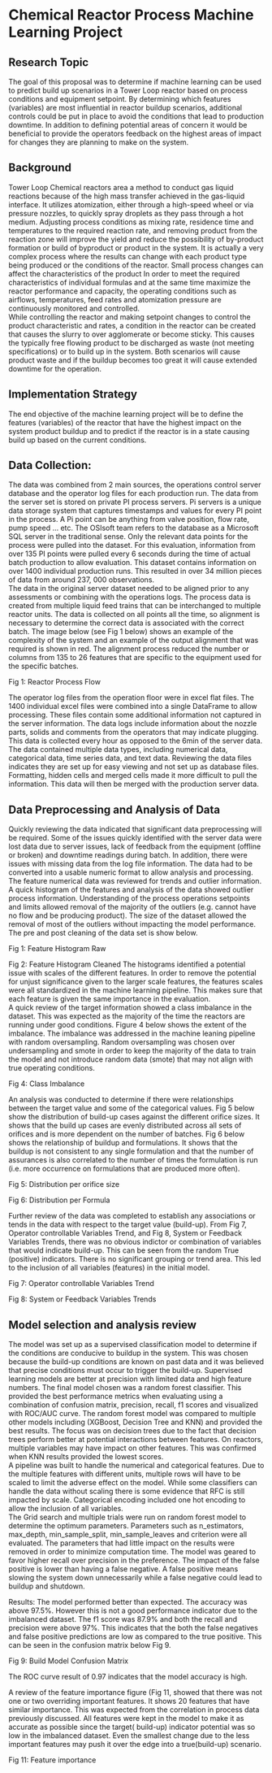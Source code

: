 # Chemical Reactor Process Machine Learning Project 

## Research Topic
The goal of this proposal was to determine if machine learning can be used to predict build up scenarios in a Tower Loop reactor based on process conditions and equipment setpoint.  By determining which features (variables) are most influential in reactor buildup scenarios, additional controls could be put in place to avoid the conditions that lead to production downtime. In addition to defining potential areas of concern it would be beneficial to provide the operators feedback on the highest areas of impact for changes they are planning to make on the system. 

## Background
Tower Loop Chemical reactors area a method to conduct gas liquid reactions because of the high mass transfer achieved in the gas-liquid interface.  It utilizes atomization, either through a high-speed wheel or via pressure nozzles, to quickly spray droplets as they pass through a hot medium.   Adjusting process conditions as mixing rate, residence time and temperatures to the required reaction rate, and removing product from the reaction zone will improve the yield and reduce the possibility of by-product formation or build of byproduct or product in the system.  It is actually a very complex process where the results can change with each product type being produced or the conditions of the reactor.  Small process changes can affect the characteristics of the product  In order to meet the required characteristics of individual formulas and at the same time maximize the reactor performance and capacity, the operating conditions such as airflows, temperatures, feed rates and atomization pressure are continuously monitored and controlled.   
While controlling the reactor and making setpoint changes to control the product characteristic and rates, a condition in the reactor can be created that causes the slurry to over agglomerate or become sticky.  This causes the typically free flowing product to be discharged as waste (not meeting specifications) or to build up in the system.  Both scenarios will cause product waste and if the buildup becomes too great it will cause extended downtime for the operation.  

## Implementation Strategy
The end objective of the machine learning project will be to define the features (variables) of the reactor that have the highest impact on the system product buildup and to predict if the reactor is in a state causing build up based on the current conditions.

## Data Collection:
The data was combined from 2 main sources, the operations control server database and the operator log files for each production run. 
The data from the server set is stored on private PI process servers.  Pi servers is a unique data storage system that captures timestamps and values for every PI point in the process.  A Pi point can be anything from valve position, flow rate, pump speed … etc.   The OSIsoft team refers to the database as a Microsoft SQL server in the traditional sense.  Only the relevant data points for the process were pulled into the dataset.  For this evaluation, information from over 135 PI points were pulled every 6 seconds during the time of actual batch production to allow evaluation.   This dataset contains information on over 1400 individual production runs.  This resulted in over 34 million pieces of data from around 237, 000 observations.    
The data in the original server dataset needed to be aligned prior to any assessments or combining with the operations logs.  The process data is created from multiple liquid feed trains that can be interchanged to multiple reactor units.  The data is collected on all points all the time, so alignment is necessary to determine the correct data is associated with the correct batch.    The image below (see Fig 1 below) shows an example of the complexity of the system and an example of the output alignment that was required is shown in red.   The alignment process reduced the number or columns from 135 to 26 features that are specific to the equipment used for the specific batches.  
  
Fig 1: Reactor Process Flow

The operator log files from the operation floor were in excel flat files.   The 1400 individual excel files were combined into a single DataFrame to allow processing.  These files contain some additional information not captured in the server information. The data logs include information about the nozzle parts, solids and comments from the operators that may indicate plugging.  This data is collected every hour as opposed to the 6min of the server data.  The data contained multiple data types, including numerical data, categorical data, time series data, and text data. Reviewing the data files indicates they are set up for easy viewing and not set up as database files. Formatting, hidden cells and merged cells made it more difficult to pull the information.  This data will then be merged with the production server data.


## Data Preprocessing and Analysis of Data
Quickly reviewing the data indicated that significant data preprocessing will be required.  Some of the issues quickly identified with the server data were lost data due to server issues, lack of feedback from the equipment (offline or broken) and downtime readings during batch.  In addition, there were issues with missing data from the log file information.   The data had to be converted into a usable numeric format to allow analysis and processing.   
The feature numerical data was reviewed for trends and outlier information.   A quick histogram of the features and analysis of the data showed outlier process information. Understanding of the process operations setpoints and limits allowed removal of the majority of the outliers (e.g. cannot have no flow and be producing product).  The size of the dataset allowed the removal of most of the outliers without impacting the model performance.  The pre and post cleaning of the data set is show below.   
 
Fig 1:  Feature Histogram Raw
 
Fig 2: Feature Histogram Cleaned
The histograms identified a potential issue with scales of the different features.  In order to remove the potential for unjust significance given to the larger scale features, the features scales were all standardized in the machine learning pipeline.   This makes sure that each feature is given the same importance in the evaluation.  
A quick review of the target information showed a class imbalance in the dataset.   This was expected as the majority of the time the reactors are running under good conditions.   Figure 4 below shows the extent of the imbalance.  The imbalance was addressed in the machine leaning pipeline with random oversampling.  Random oversampling was chosen over undersampling and smote in order to keep the majority of the data to train the model and not introduce random data (smote) that may not align with true operating conditions.  



 
Fig 4: Class Imbalance 

An analysis was conducted to determine if there were relationships between the target value and some of the categorical values.    Fig 5 below show the distribution of build-up cases against the different orifice sizes.  It shows that the build up cases are evenly distributed across all sets of orifices and is more dependent on the number of batches.  Fig 6 below shows the relationship of buildup and formulations.  It shows that the buildup is not consistent to any single formulation and that the number of assurances is also correlated to the number of times the formulation is run (i.e.  more occurrence on formulations that are produced more often).  
 
Fig 5:  Distribution per orifice size
 
Fig 6:  Distribution per Formula

Further review of the data was completed to establish any associations or tends in the data with respect to the target value (build-up).     From Fig 7, Operator controllable Variables Trend, and Fig 8, System or Feedback Variables Trends, there was no obvious indictor or combination of variables that would indicate build-up.  This can be seen from the random True (positive) indicators.  There is no significant grouping or trend area.  This led to the inclusion of all variables (features) in the initial model.   



 
Fig 7:  Operator controllable Variables Trend 

 
Fig 8:  System or Feedback Variables Trends

## Model selection and analysis review

The model was set up as a supervised classification model to determine if the conditions are conducive to buildup in the system.  This was chosen because the build-up conditions are known on past data and it was believed that precise conditions must occur to trigger the build-up.  Supervised learning models are better at precision with limited data and high feature numbers.   The final model chosen was a random forest classifier.  This provided the best performance metrics when evaluating using a combination of confusion matrix, precision, recall, f1 scores and visualized with ROC/AUC curve.  The random forest model was compared to multiple other models including (XGBoost, Decision Tree and KNN) and provided the best results.  The focus was on decision trees due to the fact that decision trees perform better at potential interactions between features. On reactors, multiple variables may have impact on other features. This was confirmed when KNN results provided the lowest scores.    
A pipeline was built to handle the numerical and categorical features.   Due to the multiple features with different units, multiple rows will have to be scaled to limit the adverse effect on the model. While some classifiers can handle the data without scaling there is some evidence that RFC is still impacted by scale.  Categorical encoding included one hot encoding to allow the inclusion of all variables.   
The Grid search and multiple trials were run on random forest model to determine the optimum parameters.   Parameters such as n_estimators, max_depth, min_sample_split, min_sample_leaves and criterion were all evaluated.  The parameters that had little impact on the results were removed in order to minimize computation time.   The model was geared to favor higher recall over precision in the preference. The impact of the false positive is lower than having a false negative. A false positive means slowing the system down unnecessarily while a false negative could lead to buildup and shutdown.  

Results: 
The model performed better than expected.  The accuracy was above 97.5%.  However this is not a good performance indicator due to the imbalanced dataset.   The f1 score was 87.9% and both the recall and precision were above 97%.  This indicates that the both the false negatives and false positive predictions are low as compared to the true positive.   This can be seen in the confusion matrix below Fig 9.  
 
 Fig 9:  Build Model Confusion Matrix


The ROC curve result of 0.97 indicates that the model accuracy is high.  
 
A review of the feature importance figure (Fig 11, showed that there was not one or two overriding important features.  It shows 20 features that have similar importance.  This was expected from the correlation in process data previously discussed.   All features were kept in the model to make it as accurate as possible since the target( build-up) indicator potential was so low in the imbalanced dataset.  Even the smallest change due to the less important features may push it over the edge into a true(build-up) scenario.   

 

Fig 11:   Feature importance










